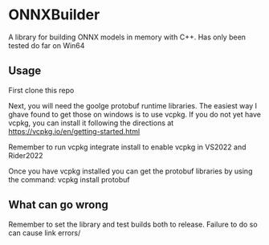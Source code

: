 # ONNXBuilder
A library for building ONNX models in memory with C++.
Has only been tested do far on Win64

## Usage

First clone this repo

Next, you will need the goolge protobuf runtime libraries.
The easiest way I ghave found to get those on windows is to use vcpkg.
If you do not yet have vcpkg, you can install it following the directions
at https://vcpkg.io/en/getting-started.html

Remember to run vcpkg integrate install to enable vcpkg in VS2022 and Rider2022

Once you have vcpkg installed you can get the protobuf libraries by using
the command:  vcpkg install protobuf

## What can go wrong
Remember to set the library and test builds both to release.  Failure to do so can
cause  link errors/



